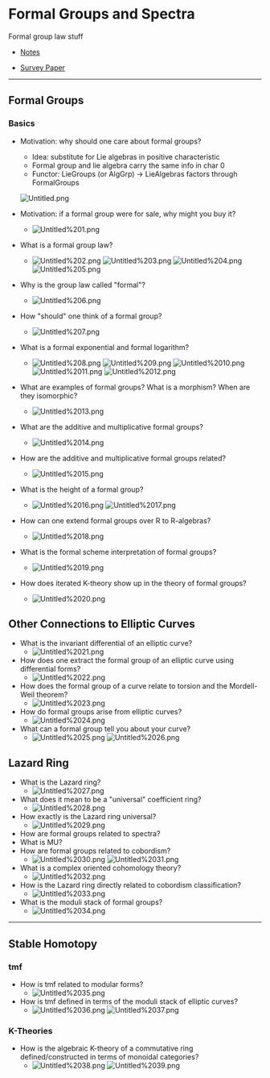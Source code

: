# Formal Groups and Spectra

Formal group law stuff

- [Notes](https://math.mit.edu/juvitop/pastseminars/notes_2020_Spring/Levy.pdf)

- [Survey Paper](http://people.math.harvard.edu/~lurie/papers/survey.pdf)

---

## Formal Groups

### Basics
- Motivation: why should one care about formal groups?
	- Idea: substitute for Lie algebras in positive characteristic
	- Formal group and lie algebra carry the same info in char 0
	- Functor: LieGroups (or AlgGrp) → LieAlgebras factors through FormalGroups
	 
  ![Untitled.png](Untitled.png)
- Motivation: if a formal group were for sale, why might you buy it?
	- ![Untitled%201.png](Untitled%201.png)
- What is a formal group law?
	- ![Untitled%202.png](Untitled%202.png)
		![Untitled%203.png](Untitled%203.png)
		![Untitled%204.png](Untitled%204.png)
		![Untitled%205.png](Untitled%205.png)
- Why is the group law called "formal"?
    - ![Untitled%206.png](Untitled%206.png)
- How "should" one think of a formal group?
	- ![Untitled%207.png](Untitled%207.png)
- What is a formal exponential and formal logarithm?
	- ![Untitled%208.png](Untitled%208.png)
		![Untitled%209.png](Untitled%209.png)
		![Untitled%2010.png](Untitled%2010.png)
		![Untitled%2011.png](Untitled%2011.png)
		![Untitled%2012.png](Untitled%2012.png)
- What are examples of formal groups? What is a morphism? When are they isomorphic?
   - ![Untitled%2013.png](Untitled%2013.png)
- What are the additive and multiplicative formal groups?
  - ![Untitled%2014.png](Untitled%2014.png)
- How are the additive and multiplicative formal groups related?
  - ![Untitled%2015.png](Untitled%2015.png)
- What is the height of a formal group?
  - ![Untitled%2016.png](Untitled%2016.png)
    ![Untitled%2017.png](Untitled%2017.png)
- How can one extend formal groups over R to R-algebras?
  - ![Untitled%2018.png](Untitled%2018.png)
- What is the formal scheme interpretation of formal groups?
  - ![Untitled%2019.png](Untitled%2019.png)
- How does iterated K-theory show up in the theory of formal groups?
  - ![Untitled%2020.png](Untitled%2020.png)

## Other Connections to Elliptic Curves

- What is the invariant differential of an elliptic curve?
  - ![Untitled%2021.png](Untitled%2021.png)
- How does one extract the formal group of an elliptic curve using differential forms?
  - ![Untitled%2022.png](Untitled%2022.png)
- How does the formal group of a curve relate to torsion and the Mordell-Weil theorem?
  - ![Untitled%2023.png](Untitled%2023.png)
- How do formal groups arise from elliptic curves?
  - ![Untitled%2024.png](Untitled%2024.png)
- What can a formal group tell you about your curve?
  - ![Untitled%2025.png](Untitled%2025.png)
    ![Untitled%2026.png](Untitled%2026.png)

## Lazard Ring

- What is the Lazard ring?
  - ![Untitled%2027.png](Untitled%2027.png)
- What does it mean to be a "universal" coefficient ring?
  - ![Untitled%2028.png](Untitled%2028.png)
- How exactly is the Lazard ring universal?
  - ![Untitled%2029.png](Untitled%2029.png)
- How are formal groups related to spectra?
- What is MU?
- How are formal groups related to cobordism?
  - ![Untitled%2030.png](Untitled%2030.png)
    ![Untitled%2031.png](Untitled%2031.png)
- What is a complex oriented cohomology theory?
   - ![Untitled%2032.png](Untitled%2032.png)
- How is the Lazard ring directly related to cobordism classification?
   - ![Untitled%2033.png](Untitled%2033.png)
- What is the moduli stack of formal groups?
  - ![Untitled%2034.png](Untitled%2034.png)

---

## Stable Homotopy

### tmf

- How is tmf related to modular forms?
  - ![Untitled%2035.png](Untitled%2035.png)
- How is tmf defined in terms of the moduli stack of elliptic curves?
   - ![Untitled%2036.png](Untitled%2036.png)
   ![Untitled%2037.png](Untitled%2037.png)

### K-Theories

- How is the algebraic K-theory of a commutative ring defined/constructed in terms of monoidal categories?
   - ![Untitled%2038.png](Untitled%2038.png)
    ![Untitled%2039.png](Untitled%2039.png)
